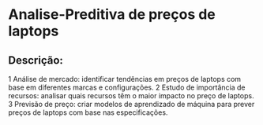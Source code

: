 # Analise-Preditiva de preços de laptops

## Descrição:
1 Análise de mercado: identificar tendências em preços de laptops com base em diferentes marcas e configurações.
2 Estudo de importância de recursos: analisar quais recursos têm o maior impacto no preço de laptops.
3 Previsão de preço: criar modelos de aprendizado de máquina para prever preços de laptops com base nas especificações.
